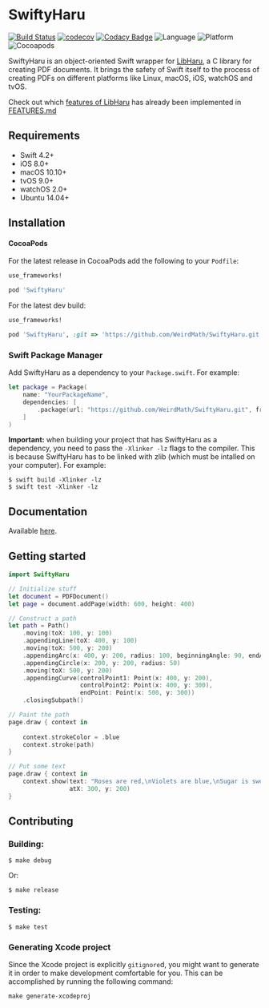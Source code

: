 # SwiftyHaru

[![Build Status](https://travis-ci.org/WeirdMath/SwiftyHaru.svg?branch=dev)](https://travis-ci.org/WeirdMath/SwiftyHaru)
[![codecov](https://codecov.io/gh/WeirdMath/SwiftyHaru/branch/dev/graph/badge.svg)](https://codecov.io/gh/WeirdMath/SwiftyHaru)
[![Codacy Badge](https://api.codacy.com/project/badge/Grade/66cfcbcec9884191a0f8aa1bef26deb8)](https://www.codacy.com/app/broadway_lamb/SwiftyHaru?utm_source=github.com&amp;utm_medium=referral&amp;utm_content=WeirdMath/SwiftyHaru&amp;utm_campaign=Badge_Grade)
![Language](https://img.shields.io/badge/Swift-4.2-orange.svg)
![Platform](https://img.shields.io/badge/platform-Linux%20%7C%20macOS%20%7C%20iOS%20%7C%20watchOS%20%7C%20tvOS-lightgrey.svg)
![Cocoapods](https://img.shields.io/cocoapods/v/SwiftyHaru.svg?style=flat)

SwiftyHaru is an object-oriented Swift wrapper for [LibHaru](https://github.com/libharu/libharu), a C library for creating PDF documents. It brings the safety of Swift itself to the process of creating PDFs on different platforms like Linux, macOS, iOS, watchOS and tvOS.

Check out which [features of LibHaru](https://github.com/libharu/libharu/wiki) has already been implemented in [FEATURES.md](FEATURES.md)

## Requirements

* Swift 4.2+
* iOS 8.0+
* macOS 10.10+
* tvOS 9.0+
* watchOS 2.0+
* Ubuntu 14.04+

## Installation

#### CocoaPods

For the latest release in CocoaPods add the following to your `Podfile`:

```ruby
use_frameworks!

pod 'SwiftyHaru'
```

For the latest dev build:

```ruby
use_frameworks!

pod 'SwiftyHaru', :git => 'https://github.com/WeirdMath/SwiftyHaru.git', :branch => 'dev'
```

### Swift Package Manager
Add SwiftyHaru as a dependency to your `Package.swift`. For example:

```swift
let package = Package(
    name: "YourPackageName",
    dependencies: [
        .package(url: "https://github.com/WeirdMath/SwiftyHaru.git", from: "0.3.0")
    ]
)
```

**Important:** when building your project that has SwiftyHaru as a dependency, 
you need to pass the `-Xlinker -lz` flags to the compiler. This is because SwiftyHaru has to be linked with zlib (which must be intalled on your computer). For example:

```
$ swift build -Xlinker -lz
$ swift test -Xlinker -lz
```

## Documentation

Available [here](https://weirdmath.github.io/SwiftyHaru/).

## Getting started

```swift
import SwiftyHaru

// Initialize stuff
let document = PDFDocument()
let page = document.addPage(width: 600, height: 400)

// Construct a path
let path = Path()
    .moving(toX: 100, y: 100)
    .appendingLine(toX: 400, y: 100)
    .moving(toX: 500, y: 200)
    .appendingArc(x: 400, y: 200, radius: 100, beginningAngle: 90, endAngle: 180)
    .appendingCircle(x: 200, y: 200, radius: 50)
    .moving(toX: 500, y: 200)
    .appendingCurve(controlPoint1: Point(x: 400, y: 200),
                    controlPoint2: Point(x: 400, y: 300),
                    endPoint: Point(x: 500, y: 300))
    .closingSubpath()

// Paint the path
page.draw { context in
    
    context.strokeColor = .blue
    context.stroke(path)
}

// Put some text
page.draw { context in
    context.show(text: "Roses are red,\nViolets are blue,\nSugar is sweet,\nAnd so are you.",
                 atX: 300, y: 200)
}
```

## Contributing

### Building:

```
$ make debug
```
Or:

```
$ make release
```

### Testing:

```
$ make test
```

### Generating Xcode project
Since the Xcode project is explicitly `gitignore`d, you might want to generate it in order to make development comfortable for you. This can be accomplished by running the following command:

```
make generate-xcodeproj
```

